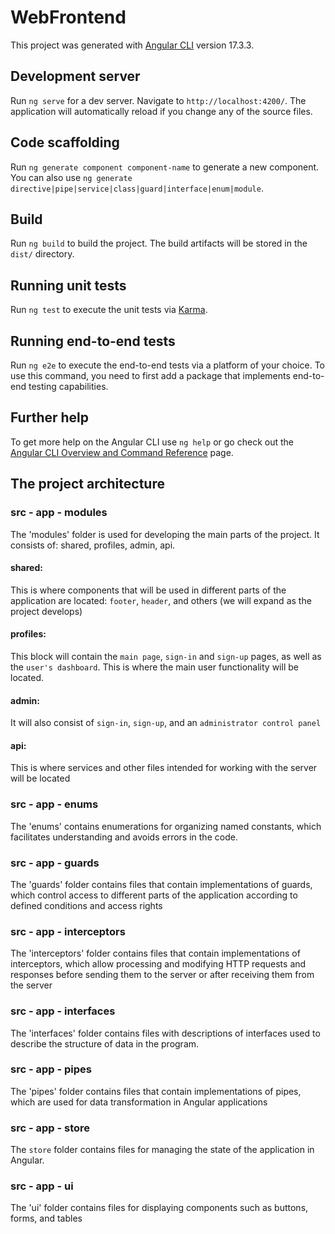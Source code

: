 # WebFrontend

This project was generated with [Angular CLI](https://github.com/angular/angular-cli) version 17.3.3.

## Development server

Run `ng serve` for a dev server. Navigate to `http://localhost:4200/`. The application will automatically reload if you change any of the source files.

## Code scaffolding

Run `ng generate component component-name` to generate a new component. You can also use `ng generate directive|pipe|service|class|guard|interface|enum|module`.

## Build

Run `ng build` to build the project. The build artifacts will be stored in the `dist/` directory.

## Running unit tests

Run `ng test` to execute the unit tests via [Karma](https://karma-runner.github.io).

## Running end-to-end tests

Run `ng e2e` to execute the end-to-end tests via a platform of your choice. To use this command, you need to first add a package that implements end-to-end testing capabilities.

## Further help

To get more help on the Angular CLI use `ng help` or go check out the [Angular CLI Overview and Command Reference](https://angular.io/cli) page.

## The project architecture

### src - app - modules

The 'modules' folder is used for developing the main parts of the project. It consists of: shared, profiles, admin, api.

#### shared:

This is where components that will be used in different parts of the application are located: `footer`, `header`, and others (we will expand as the project develops)

#### profiles:

This block will contain the `main page`, `sign-in` and `sign-up` pages, as well as the `user's dashboard`. This is where the main user functionality will be located.

#### admin:

It will also consist of `sign-in`, `sign-up`, and an `administrator control panel`

#### api:

This is where services and other files intended for working with the server will be located

### src - app - enums

The 'enums' contains enumerations for organizing named constants, which facilitates understanding and avoids errors in the code.

### src - app - guards

The 'guards' folder contains files that contain implementations of guards, which control access to different parts of the application according to defined conditions and access rights

### src - app - interceptors

The 'interceptors' folder contains files that contain implementations of interceptors, which allow processing and modifying HTTP requests and responses before sending them to the server or after receiving them from the server

### src - app - interfaces

The 'interfaces' folder contains files with descriptions of interfaces used to describe the structure of data in the program.

### src - app - pipes

The 'pipes' folder contains files that contain implementations of pipes, which are used for data transformation in Angular applications

### src - app - store

The `store` folder contains files for managing the state of the application in Angular.

### src - app - ui

The 'ui' folder contains files for displaying components such as buttons, forms, and tables
